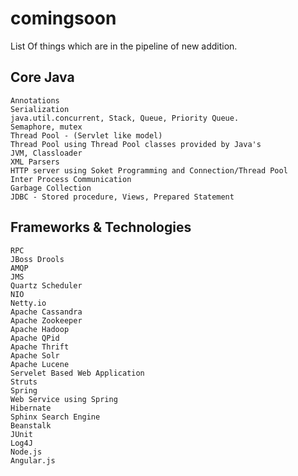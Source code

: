 comingsoon
===========

List Of things which are in the pipeline of new addition.

Core Java
-------------

    Annotations
    Serialization
    java.util.concurrent, Stack, Queue, Priority Queue.
    Semaphore, mutex
    Thread Pool - (Servlet like model)
    Thread Pool using Thread Pool classes provided by Java's
    JVM, Classloader
    XML Parsers
    HTTP server using Soket Programming and Connection/Thread Pool
    Inter Process Communication
    Garbage Collection
    JDBC - Stored procedure, Views, Prepared Statement
    
Frameworks & Technologies
---------------------------

    RPC
    JBoss Drools
    AMQP
    JMS
    Quartz Scheduler
    NIO
    Netty.io
    Apache Cassandra
    Apache Zookeeper
    Apache Hadoop
    Apache QPid
    Apache Thrift
    Apache Solr
    Apache Lucene
    Servelet Based Web Application
    Struts
    Spring
    Web Service using Spring 
    Hibernate
    Sphinx Search Engine
    Beanstalk
    JUnit
    Log4J
    Node.js
    Angular.js

